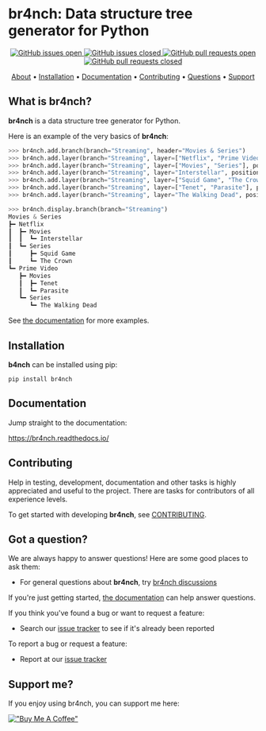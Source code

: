 # br4nch: Data structure tree generator for Python

<p align="center">
    <a href="https://github.com/TRSTN4/br4nch/issues">
    <img src="https://img.shields.io/github/issues/TRSTN4/br4nch.svg?style=&label=Issues"
         alt="GitHub issues open">
    <a href="https://github.com/TRSTN4/br4nch/issues">
    <img src="https://img.shields.io/github/issues-closed/TRSTN4/br4nch.svg?style=&label=Issues"
         alt="GitHub issues closed">
    <a href="https://github.com/TRSTN4/br4nch/pulls">
    <img src="https://img.shields.io/github/issues-pr/TRSTN4/br4nch.svg?style=&label=Pull requests"
         alt="GitHub pull requests open">
    <a href="https://github.com/TRSTN4/br4nch/pulls">
    <img src="https://img.shields.io/github/issues-pr-closed/TRSTN4/br4nch.svg?style=&label=Pull requests"
         alt="GitHub pull requests closed">
</p>
<p align="center">
  <a href="#What is br4nch?">About</a> •
  <a href="#Installation">Installation</a> •
  <a href="#Documentation">Documentation</a> •
  <a href="#Contributing">Contributing</a> •
  <a href="#Got a question?">Questions</a> •
  <a href="#Support me?">Support</a>
</p>

## What is br4nch?

**br4nch** is a data structure tree generator for Python.

Here is an example of the very basics of **br4nch**:

```python
>>> br4nch.add.branch(branch="Streaming", header="Movies & Series")
>>> br4nch.add.layer(branch="Streaming", layer=["Netflix", "Prime Video"], position="0")
>>> br4nch.add.layer(branch="Streaming", layer=["Movies", "Series"], position="*")
>>> br4nch.add.layer(branch="Streaming", layer="Interstellar", position="1.1")
>>> br4nch.add.layer(branch="Streaming", layer=["Squid Game", "The Crown"], position="1.2")
>>> br4nch.add.layer(branch="Streaming", layer=["Tenet", "Parasite"], position="2.1")
>>> br4nch.add.layer(branch="Streaming", layer="The Walking Dead", position="2.2")

>>> br4nch.display.branch(branch="Streaming")
Movies & Series
┣━ Netflix
┃  ┣━ Movies
┃  ┃  ┗━ Interstellar
┃  ┗━ Series
┃     ┣━ Squid Game
┃     ┗━ The Crown
┗━ Prime Video
   ┣━ Movies
   ┃  ┣━ Tenet
   ┃  ┗━ Parasite
   ┗━ Series
      ┗━ The Walking Dead
```

See [the documentation](https://br4nch.readthedocs.io/) for more examples.

## Installation

**b4nch** can be installed using pip:

```
pip install br4nch
```

## Documentation

Jump straight to the documentation:

https://br4nch.readthedocs.io/

## Contributing

Help in testing, development, documentation and other tasks is highly appreciated and useful to the project. There are tasks for contributors of all experience levels.

To get started with developing **br4nch**, see [CONTRIBUTING](https://github.com/TRSTN4/br4nch/blob/release/CONTRIBUTING.md).

## Got a question?

We are always happy to answer questions! Here are some good places to ask them:

- For general questions about **br4nch**, try [br4nch discussions](https://github.com/TRSTN4/br4nch/discussions)

If you're just getting started, [the documentation](https://mypy.readthedocs.io/en/stable/introduction.html) can help answer questions.

If you think you've found a bug or want to request a feature:

- Search our [issue tracker](https://github.com/TRSTN4/br4nch/issues) to see if it's already been reported

To report a bug or request a feature:

- Report at our [issue tracker](https://github.com/TRSTN4/br4nch/issues)

## Support me?

If you enjoy using br4nch, you can support me here:

[!["Buy Me A Coffee"](https://www.buymeacoffee.com/assets/img/custom_images/orange_img.png)](https://www.buymeacoffee.com/TRSTN4)

 
